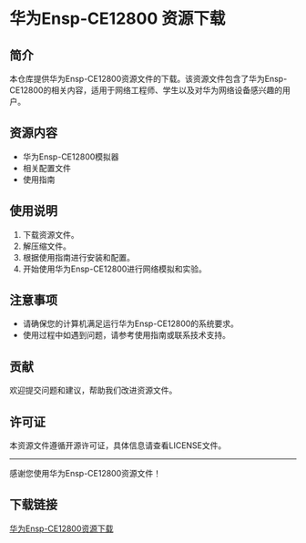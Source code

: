 # 华为Ensp-CE12800 资源下载

## 简介
本仓库提供华为Ensp-CE12800资源文件的下载。该资源文件包含了华为Ensp-CE12800的相关内容，适用于网络工程师、学生以及对华为网络设备感兴趣的用户。

## 资源内容
- 华为Ensp-CE12800模拟器
- 相关配置文件
- 使用指南

## 使用说明
1. 下载资源文件。
2. 解压缩文件。
3. 根据使用指南进行安装和配置。
4. 开始使用华为Ensp-CE12800进行网络模拟和实验。

## 注意事项
- 请确保您的计算机满足运行华为Ensp-CE12800的系统要求。
- 使用过程中如遇到问题，请参考使用指南或联系技术支持。

## 贡献
欢迎提交问题和建议，帮助我们改进资源文件。

## 许可证
本资源文件遵循开源许可证，具体信息请查看LICENSE文件。

---

感谢您使用华为Ensp-CE12800资源文件！

## 下载链接

[华为Ensp-CE12800资源下载](https://pan.quark.cn/s/8ad045eb29e0)